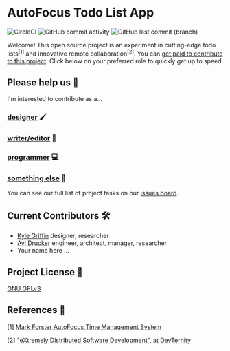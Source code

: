 # AutoFocus Todo List App

![CircleCI](https://img.shields.io/circleci/build/github/avidrucker/autofocus-exp/master) ![GitHub commit activity](https://img.shields.io/github/commit-activity/m/avidrucker/autofocus-exp) ![GitHub last commit (branch)](https://img.shields.io/github/last-commit/avidrucker/autofocus-exp/master)

Welcome! This open source project is an experiment in cutting-edge todo lists<sup>[[1]](#first)</sup> and innovative remote collaboration<sup>[[2]](#second)</sup>. You can [get paid to contribute to this project](https://github.com/avidrucker/autofocus-exp/blob/master/docs/compensation_rules.md). Click below on your preferred role to quickly get up to speed.


## Please help us :handshake:

I'm interested to contribute as a...

### [designer](https://github.com/avidrucker/autofocus-exp/blob/master/docs/designer_readme.md) :paintbrush:

### [writer/editor](https://github.com/avidrucker/autofocus-exp/blob/master/docs/writer_readme.md) :pencil:

### [programmer](https://github.com/avidrucker/autofocus-exp/blob/master/docs/dev_readme.md) :computer:

### [something else](https://github.com/avidrucker/autofocus-exp/blob/master/docs/contributor_readme.md) :rainbow:

You can see our full list of project tasks on our [issues board](https://github.com/avidrucker/autofocus-exp/issues).


## Current Contributors :hammer_and_wrench:

- [Kyle Griffin](https://github.com/kaerudesigns) designer, researcher
- [Avi Drucker](https://github.com/avidrucker) engineer, architect, manager, researcher
- Your name here ...


## Project License :page_with_curl:

[GNU GPLv3](https://choosealicense.com/licenses/gpl-3.0/#)


## References :electric_plug:

<span name="first">[1]</span> [Mark Forster AutoFocus Time Management System](http://markforster.squarespace.com/autofocus-system/)

<span name="second">[2]</span> ["eXtremely Distributed Software Development", at DevTernity](https://www.youtube.com/watch?v=7EytYc7K5JA)

